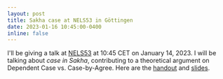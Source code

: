 ```yaml
---
layout: post
title: Sakha case at NELS53 in Göttingen
date: 2023-01-16 10:45:00-0400
inline: false
---
```


I'll be giving a talk at [NELS53](https://virtual.oxfordabstracts.com/#/event/public/3045/program) at 10:45 CET on January 14, 2023.
I will be talking about *case in Sakha*, contributing to a theoretical argument on Dependent Case vs. Case-by-Agree.
Here are the [handout](https://csohyue.github.io/assets/pdf/Yue_NELS53_Sakha_say.pdf) and [slides](https://csohyue.github.io/assets/pdf/Yue_NELS53_slides.pdf).

